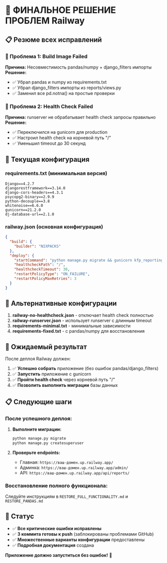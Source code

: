 # 🎯 ФИНАЛЬНОЕ РЕШЕНИЕ ПРОБЛЕМ Railway

## 📋 Резюме всех исправлений

### 🚨 Проблема 1: Build Image Failed
**Причина:** Несовместимость pandas/numpy + django_filters импорты
**Решение:** 
- ✅ Убрал pandas и numpy из requirements.txt
- ✅ Убрал django_filters импорты из reports/views.py
- ✅ Заменил все pd.notna() на простые проверки

### 🚨 Проблема 2: Health Check Failed  
**Причина:** runserver не обрабатывает health check запросы правильно
**Решение:**
- ✅ Переключился на gunicorn для production
- ✅ Настроил health check на корневой путь "/"
- ✅ Уменьшил timeout до 30 секунд

## 🔧 Текущая конфигурация

### requirements.txt (минимальная версия)
```
Django==4.2.7
djangorestframework==3.14.0
django-cors-headers==4.3.1
psycopg2-binary==2.9.9
python-decouple==3.8
whitenoise==6.6.0
gunicorn==21.2.0
dj-database-url==2.1.0
```

### railway.json (основная конфигурация)
```json
{
  "build": {
    "builder": "NIXPACKS"
  },
  "deploy": {
    "startCommand": "python manage.py migrate && gunicorn kfp_reporting.wsgi:application --bind 0.0.0.0:$PORT",
    "healthcheckPath": "/",
    "healthcheckTimeout": 30,
    "restartPolicyType": "ON_FAILURE",
    "restartPolicyMaxRetries": 3
  }
}
```

## 📁 Альтернативные конфигурации

1. **railway-no-healthcheck.json** - отключает health check полностью
2. **railway-runserver.json** - использует runserver с длинным timeout
3. **requirements-minimal.txt** - минимальные зависимости
4. **requirements-fixed.txt** - с pandas/numpy для восстановления

## 🚀 Ожидаемый результат

После деплоя Railway должен:
1. ✅ **Успешно собрать** приложение (без ошибок pandas/django_filters)
2. ✅ **Запустить** приложение с gunicorn
3. ✅ **Пройти health check** через корневой путь "/"
4. ✅ **Позволить выполнить миграции** базы данных

## 📋 Следующие шаги

### После успешного деплоя:
1. **Выполните миграции:**
   ```bash
   python manage.py migrate
   python manage.py createsuperuser
   ```

2. **Проверьте endpoints:**
   - Главная: `https://ваш-домен.up.railway.app/`
   - Админка: `https://ваш-домен.up.railway.app/admin/`
   - API: `https://ваш-домен.up.railway.app/api/reports/`

### Восстановление полного функционала:
Следуйте инструкциям в `RESTORE_FULL_FUNCTIONALITY.md` и `RESTORE_PANDAS.md`

## 🎉 Статус

- ✅ **Все критические ошибки исправлены**
- ✅ **3 коммита готовы к push** (заблокированы проблемами GitHub)
- ✅ **Множественные варианты конфигурации** предоставлены
- ✅ **Подробная документация** создана

**Приложение должно запуститься без ошибок!** 🚀

